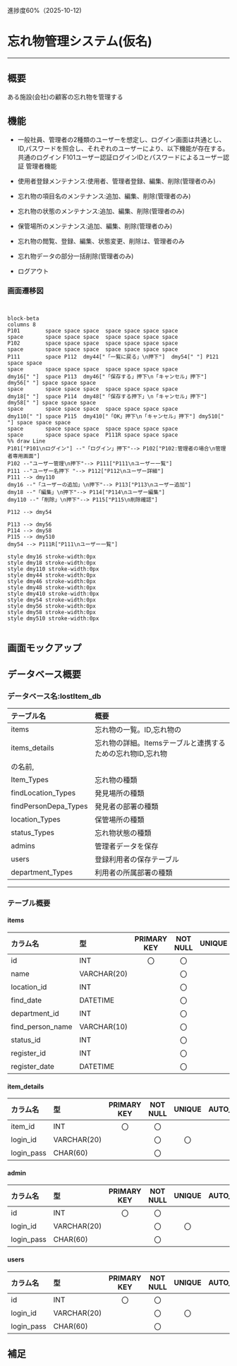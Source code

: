 進捗度60%（2025-10-12)
# 忘れ物管理システム(仮名)
---
## 概要
ある施設(会社)の顧客の忘れ物を管理する
## 機能
- 一般社員、管理者の2種類のユーザーを想定し、ログイン画面は共通とし、ID,パスワードを照合し、それぞれのユーザーにより、以下機能が存在する。<br>
共通のログイン
F101ユーザー認証ログインIDとパスワードによるユーザー認証
管理者機能


- 使用者登録メンテナンス:使用者、管理者登録、編集、削除(管理者のみ)
- 忘れ物の項目名のメンテナンス:追加、編集、削除(管理者のみ)
- 忘れ物の状態のメンテナンス:追加、編集、削除(管理者のみ)
- 保管場所のメンテナンス:追加、編集、削除(管理者のみ)
- 忘れ物の閲覧、登録、編集、状態変更、削除は、管理者のみ
- 忘れ物データの部分一括削除(管理者のみ)
- ログアウト

### 画面遷移図

```mermaid


block-beta
columns 8
P101        space space space  space space space space
space       space space space  space space space space
P102        space space space  space space space space
space       space space space  space space space space
P111        space P112  dmy44["「一覧に戻る」\n押下"]  dmy54[" "] P121 space space
space       space space space  space space space space
dmy16[" "]  space P113  dmy46["「保存する」押下\n「キャンセル」押下"]  dmy56[" "] space space space
space       space space space  space space space space
dmy18[" "]  space P114  dmy48["「保存する押下」\n「キャンセル」押下"]  dmy58[" "] space space space
space       space space space  space space space space
dmy110[" "] space P115  dmy410["「OK」押下\n「キャンセル」押下"] dmy510[" "] space space space
space       space space space  space space space space
space       space space space  P111R space space space
%% draw Line
P101["P101\nログイン"] --"「ログイン」押下"--> P102["P102:管理者の場合\n管理者専用画面"]
P102 --"ユーザー管理\n押下"--> P111["P111\nユーザー一覧"]
P111 --"ユーザー名押下 "--> P112["P112\nユーザー詳細"]
P111 --> dmy110
dmy16 --"「ユーザーの追加」\n押下"--> P113["P113\nユーザー追加"]
dmy18 --"「編集」\n押下"--> P114["P114\nユーザー編集"]
dmy110 --"「削除」\n押下"--> P115["P115\n削除確認"]

P112 --> dmy54

P113 --> dmy56
P114 --> dmy58
P115 --> dmy510
dmy54 --> P111R["P111\nユーザー一覧"]

style dmy16 stroke-width:0px
style dmy18 stroke-width:0px
style dmy110 stroke-width:0px
style dmy44 stroke-width:0px
style dmy46 stroke-width:0px
style dmy48 stroke-width:0px
style dmy410 stroke-width:0px
style dmy54 stroke-width:0px
style dmy56 stroke-width:0px
style dmy58 stroke-width:0px
style dmy510 stroke-width:0px


```



## 画面モックアップ





## データベース概要
### データベース名:lostItem_db
| テーブル名      | 概要                    |
|:---------------------|:------------------------|
| items            | 忘れ物の一覧。ID,忘れ物の         |
| items_details        | 忘れ物の詳細。Itemsテーブルと連携するための忘れ物ID,忘れ物
の名前,         |
| Item_Types       | 忘れ物の種類         |
| findLocation_Types   | 発見場所の種類         |
| findPersonDepa_Types | 発見者の部署の種類 |
| location_Types       | 保管場所の種類           |
| status_Types         | 忘れ物状態の種類 |
| admins              | 管理者データを保存 |
| users                | 登録利用者の保存テーブル |
| department_Types     | 利用者の所属部署の種類 |
***

### テーブル概要
#### items
| カラム名        | 型        | PRIMARY KEY | NOT NULL | UNIQUE | AUTO_INCREMENT | DEFALT |
|:---------------|:----------|:-----------:|:--------:|:------:|:--------------:|:------:|
|id              |INT        |〇           |〇        |        |  〇            |         |
|name            |VARCHAR(20)|             |〇        |        |                |         |
|location_id     |INT        |             |〇        |        |                |         |
|find_date       |DATETIME   |             |〇        |        |                |         |
|department_id   |INT        |             |〇        |        |                |         |
|find_person_name|VARCHAR(10)|             |〇        |        |                |         |
|status_id       |INT        |             |〇        |        |                |         |
|register_id     |INT        |             |〇        |        |                |         |
|register_date   |DATETIME   |             |〇        |        |                |         |

#### item_details
| カラム名  | 型        | PRIMARY KEY | NOT NULL | UNIQUE | AUTO_INCREMENT | DEFALT |
|:---------|:----------|:-----------:|:--------:|:------:|:--------------:|:------:|
|item_id        |INT        |〇           |〇        |        |  〇            |         |
|login_id  |VARCHAR(20)|             |〇        |〇      |                |         |
|login_pass|CHAR(60)   |             |〇        |        |                |         |



#### admin
| カラム名  | 型        | PRIMARY KEY | NOT NULL | UNIQUE | AUTO_INCREMENT | DEFALT |
|:---------|:----------|:-----------:|:--------:|:------:|:--------------:|:------:|
|id        |INT        |〇           |〇        |        |  〇            |         |
|login_id  |VARCHAR(20)|             |〇        |〇      |                |         |
|login_pass|CHAR(60)   |             |〇        |        |                |         |

#### users
| カラム名  | 型        | PRIMARY KEY | NOT NULL | UNIQUE | AUTO_INCREMENT | DEFALT |
|:---------|:----------|:-----------:|:--------:|:------:|:--------------:|:------:|
|id        |INT        |〇           |〇        |        |  〇            |         |
|login_id  |VARCHAR(20)|             |〇        |〇      |                |         |
|login_pass|CHAR(60)   |             |〇        |        |                |         |



## 補足
